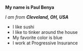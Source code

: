 **My name is Paul Benya**

_I am from **Cleveland, OH, USA**_

* I like sushi
* I like to tinker around the house
* My favorite color is blue
* I work at Progressive Insurance
